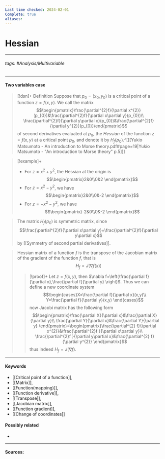 ```yaml
---
Last time checked: 2024-02-01
Complete: true
aliases:
---
```

# Hessian
***
###### tags: #Analysis/Multivariable  
***
#### Two variables case
>[!dsn]+ Definition
>Suppose that $p_{0}=(x_{0},y_{0})$ is a critical point of a function $z=f(x,y)$. We call the matrix
>$$\begin{pmatrix}\frac{\partial^{2}f}{\partial x^{2}}(p_{0})&\frac{\partial^{2}f}{\partial x\partial y}(p_{0})\\ \frac{\partial^{2}f}{\partial y\partial x}(p_{0})&\frac{\partial^{2}f}{\partial y^{2}}(p_{0})\end{pmatrix}$$
>of second derivatives evaluated at $p_{0}$, the *Hessian* of the function $z=f(x,y)$ at a critical point $p_{0}$, and denote it by $H_{f}(p_{0})$.^[[[Yukio Matsumoto - An introduction to Morse theory.pdf#page=19|Yukio Matsumoto - "An introduction to Morse theory" p.5]]]

>[!example]+ 
>- For $z=x^{2}+y^{2}$, the Hessian at the origin is
>  $$\begin{pmatrix}2&0\\0&2 \end{pmatrix}$$
>- For $z=x^{2}-y^{2}$, we have
>  $$\begin{pmatrix}2&0\\0&-2 \end{pmatrix}$$
>- For $z=-x^{2}-y^{2}$, we have
>  $$\begin{pmatrix}-2&0\\0&-2 \end{pmatrix}$$

>The matrix $H_{f}(p_{0})$ is symmetric matrix, since 
>$$\frac{\partial^{2}f}{\partial x\partial y}=\frac{\partial^{2}f}{\partial y\partial x}$$
>by [[Symmetry of second partial derivatives]].

>Hessian matrix of a function $f$ is the transpose of the Jacobian matrix of the gradient of the function $f$, that is
>$$H_{f}=J(\nabla f(x))$$
>
>>[!proof]+
>>Let $z=f(x,y)$, then $\nabla f=\left(\frac{\partial f}{\partial x},\frac{\partial f}{\partial y} \right)$. Thus we can define a new coordinate system 
>>$$\begin{cases}X=\frac{\partial f}{\partial x}(x,y)\\ Y=\frac{\partial f}{\partial y}(x,y) \end{cases}$$
>>now Jacobi matrix has the following form
>>$$\begin{pmatrix}\frac{\partial X}{\partial x}&\frac{\partial X}{\partial y}\\ \frac{\partial Y}{\partial x}&\frac{\partial Y}{\partial y} \end{pmatrix}=\begin{pmatrix}\frac{\partial^{2} f}{\partial x^{2}}&\frac{\partial^{2}f }{\partial x\partial y}\\ \frac{\partial^{2}f }{\partial y\partial x}&\frac{\partial^{2} f}{\partial y^{2}} \end{pmatrix}$$
>>thus indeed $H_{f}=J(\nabla f)$.

***
#### Keywords
- [[Critical point of a function]],
- [[Matrix]],
- [[Function(mapping)]],
- [[Function derivative]],
- [[Transpose]],
- [[Jacobian matrix]],
- [[Function gradient]],
- [[Change of coordinates]]
#### Possibly related
- 
***
#### Sources: